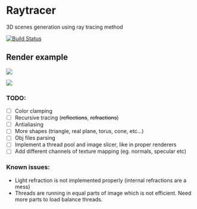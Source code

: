 # Raytracer
3D scenes generation using ray tracing method

[![Build Status](https://travis-ci.org/radx64/raytracer.svg)](https://travis-ci.org/radx64/raytracer)

## Render example ##
![](https://raw.githubusercontent.com/radx64/raytracer/master/render.png)

![](https://raw.githubusercontent.com/radx64/raytracer/master/planets.png)

### TODO:
* [ ] Color clamping
* [ ] Recursive tracing (~~reflections~~, ~~refractions~~)
* [ ] Antialiasing 
* [ ] More shapes (triangle, real plane, torus, cone, etc...)
* [ ] Obj files parsing
* [ ] Implement a thread pool and image slicer, like in proper renderers
* [ ] Add different channels of texture mapping (eg. normals, specular etc)
### Known issues:
* Light refraction is not implemented properly (internal refractions are a mess)
* Threads are running in equal parts of image which is not efficient. Need more parts to load balance threads.
